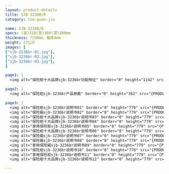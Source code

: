 ```yaml
---
layout: product-details
title: SJB-3236B/R
category: tie-guan-jia

name: SJB-3236B/R
specs: (高)320(宽)360(深)200mm
thickness: 门10mm，箱体4mm
weight: 27公斤
images: [
["sjb-3236br-01.jpg"],
["sjb-3236br-02.jpg"],
["sjb-3236br-03.jpg"],
]

page1: |
  <img alt="保险柜十大品牌sjb-3236br功能特征" border="0" height="1142" src="{PRODUCT_IMAGES}products/sjb-gn.jpg" width="538" />

page2: |
  <img alt="保险柜sjb-3236br产品参数" border="0" height="362" src="{PRODUCT_IMAGES}products/sjb-cpcs.jpg" width="538" />

page3: |
  <img alt="保险柜sjb-3236br说明书01" border="0" height="779" src="{PRODUCT_IMAGES}products/sjb-sm01.jpg" width="528" /><br />
  <img alt="保险箱sjb-3236br说明书02" border="0" height="779" src="{PRODUCT_IMAGES}products/sjb-sm02.jpg" width="528" /><br />
  <img alt="保险柜十大品牌sjb-3236br说明书03" border="0" height="779" src="{PRODUCT_IMAGES}products/sjb-sm03.jpg" width="528" /><br />
  <img alt="保险柜十大品牌sjb-3236br说明书04" border="0" height="779" src="{PRODUCT_IMAGES}products/sjb-sm04.jpg" width="528" /><br />
  <img alt="家用保险柜sjb-3236br说明书05" border="0" height="779" src="{PRODUCT_IMAGES}products/sjb-sm05.jpg" width="528" /><br />
  <img alt="保险柜十大品牌sjb-3236br说明书06" border="0" height="779" src="{PRODUCT_IMAGES}products/sjb-sm06.jpg" width="528" /><br />
  <img alt="保险箱sjb-3236br说明书07" border="0" height="779" src="{PRODUCT_IMAGES}products/sjb-sm07.jpg" width="528" /><br />
  <img alt="保险箱sjb-3236br说明书08" border="0" height="779" src="{PRODUCT_IMAGES}products/sjb-sm08.jpg" width="528" /><br />
  <img alt="家用保险箱sjb-3236br说明书09" border="0" height="779" src="{PRODUCT_IMAGES}products/sjb-sm09.jpg" width="528" /><br />
  <img alt="保险柜sjb-3236br说明书10" border="0" height="779" src="{PRODUCT_IMAGES}products/sjb-sm10.jpg" width="528" /><br />
  <img alt="家用保险柜sjb-3236br说明书11" border="0" height="779" src="{PRODUCT_IMAGES}products/sjb-sm11.jpg" width="528" /><br />
  <img alt="保险柜十大品牌sjb-3236br说明书12" border="0" height="779" src="{PRODUCT_IMAGES}products/sjb-sm12.jpg" width="528" />

---
```

